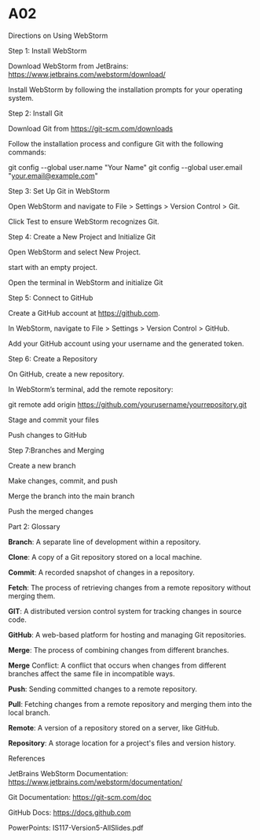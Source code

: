 # A02

Directions on Using WebStorm

Step 1: Install WebStorm

Download WebStorm from JetBrains: https://www.jetbrains.com/webstorm/download/

Install WebStorm by following the installation prompts for your operating system.

Step 2: Install Git

Download Git from https://git-scm.com/downloads

Follow the installation process and configure Git with the following commands:

git config --global user.name "Your Name"
git config --global user.email "your.email@example.com"

Step 3: Set Up Git in WebStorm

Open WebStorm and navigate to File > Settings > Version Control > Git.

Click Test to ensure WebStorm recognizes Git.

Step 4: Create a New Project and Initialize Git

Open WebStorm and select New Project.

start with an empty project.

Open the terminal in WebStorm and initialize Git

Step 5: Connect to GitHub

Create a GitHub account at https://github.com.

In WebStorm, navigate to File > Settings > Version Control > GitHub.

Add your GitHub account using your username and the generated token.

Step 6: Create a Repository

On GitHub, create a new repository.

In WebStorm’s terminal, add the remote repository:

git remote add origin https://github.com/yourusername/yourrepository.git

Stage and commit your files

Push changes to GitHub

Step 7:Branches and Merging

Create a new branch

Make changes, commit, and push

Merge the branch into the main branch

Push the merged changes

Part 2: Glossary

**Branch**: A separate line of development within a repository.

**Clone**: A copy of a Git repository stored on a local machine.

**Commit**: A recorded snapshot of changes in a repository.

**Fetch**: The process of retrieving changes from a remote repository without merging them.

**GIT**: A distributed version control system for tracking changes in source code.

**GitHub**: A web-based platform for hosting and managing Git repositories.

**Merge**: The process of combining changes from different branches.

**Merge** Conflict: A conflict that occurs when changes from different branches affect the same file in incompatible ways.

**Push**: Sending committed changes to a remote repository.

**Pull**: Fetching changes from a remote repository and merging them into the local branch.

**Remote**: A version of a repository stored on a server, like GitHub.

**Repository**: A storage location for a project's files and version history.

References

JetBrains WebStorm Documentation: https://www.jetbrains.com/webstorm/documentation/

Git Documentation: https://git-scm.com/doc

GitHub Docs: https://docs.github.com

PowerPoints: IS117-Version5-AllSlides.pdf

